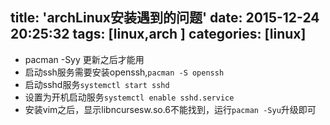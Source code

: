 title: 'archLinux安装遇到的问题'
date: 2015-12-24 20:25:32
tags: [linux,arch ]
categories: [linux]
---

 - pacman -Syy 更新之后才能用
 - 启动ssh服务需要安装openssh,`pacman -S openssh`
 - 启动sshd服务`systemctl start sshd `
 - 设置为开机启动服务`systemctl enable sshd.service`
 - 安装vim之后，显示libncursesw.so.6不能找到，运行`pacman -Syu`升级即可
<!--more-->
